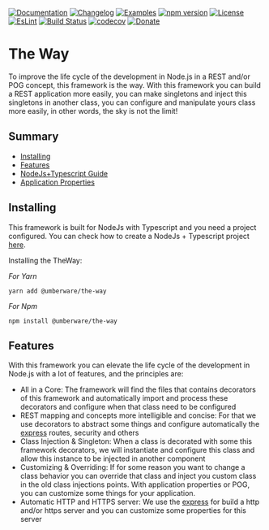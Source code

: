 [![Documentation](https://img.shields.io/badge/Documentation-lightseagreen.svg)](http://the-way.umberware.com)
[![Changelog](https://img.shields.io/badge/Changelog-lightseagreen.svg)](./changelog.md)
[![Examples](https://img.shields.io/badge/Examples-lightseagreen.svg)](https://github.com/umberware/the-way-examples)
[![npm version](https://badge.fury.io/js/%40umberware%2Fthe-way.svg)](https://badge.fury.io/js/%40umberware%2Fthe-way)
[![License](https://img.shields.io/badge/License-MIT-red.svg)](https://raw.githubusercontent.com/umberware/the-way/master/LICENSE)
[![EsLint](https://img.shields.io/badge/EsLint-Enabled-green.svg)](https://raw.githubusercontent.com/umberware/the-way/master/.eslintrc)
[![Build Status](https://travis-ci.org/umberware/the-way.svg?branch=master)](https://travis-ci.org/umberware/the-way)
[![codecov](https://codecov.io/gh/umberware/the-way/branch/master/graph/badge.svg?token=JDRUQC0T9A)](https://codecov.io/gh/umberware/the-way)
[![Donate](https://img.shields.io/badge/%24-Donate-blue.svg)](http://the-way.umberware.com/donate)

# The Way

To improve the life cycle of the development in Node.js in a REST and/or POG concept, this framework is the way.
With this framework you can build a REST application more easily, you can make singletons and inject this singletons in another class, you can configure and manipulate yours class
more easily, in other words, the sky is not the limit!

## Summary

 - [Installing](#installing)
 - [Features](#features)
 - [NodeJs+Typescript Guide](./documentation/node-typescript-guide.md)
 - [Application Properties](./documentation/application-properties.md)

## Installing

This framework is built for NodeJs with Typescript and you need a project configured. You can check how to create a NodeJs + Typescript project [here](./documentation/node-typescript-guide.md).

Installing the TheWay:

*For Yarn*

    yarn add @umberware/the-way

*For Npm*

    npm install @umberware/the-way

## Features

With this framework you can elevate the life cycle of the development in Node.js with a lot of features, and the principles are:

 - All in a Core: The framework will find the files that contains decorators of this framework and automatically import and process these decorators and configure when that class need to be configured
 - REST mapping and concepts more intelligible and concise: For that we use decorators to abstract some things and configure automatically the [express](https://github.com/expressjs/express) routes, security and others
 - Class Injection & Singleton: When a class is decorated with some this framework decorators, we will instantiate and configure this class and allow this instance to be injected in another component
 - Customizing & Overriding: If for some reason you want to change a class behavior you can override that class and inject you custom class in the old class injections points. With application properties or POG, you can customize some things for your application.
 - Automatic HTTP and HTTPS server: We use the [express](https://github.com/expressjs/express) for build a http and/or https server and you can customize some properties for this server
